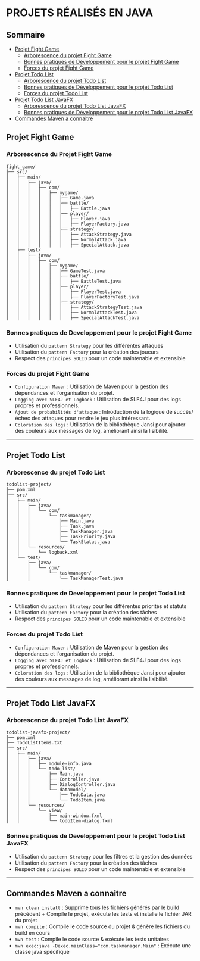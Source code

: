 # PROJETS RÉALISÉS EN JAVA

## Sommaire

* [Projet Fight Game](#projet-fight-game)
  * [Arborescence du projet Fight Game](#arborescence-du-projet-fight-game)
  * [Bonnes pratiques de Développement pour le projet Fight Game](#bonnes-pratiques-de-developpement-pour-le-projet-fight-game)
  * [Forces du projet Fight Game](#forces-du-projet-fight-game)
* [Projet Todo List](#projet-todo-list)
  * [Arborescence du projet Todo List](#arborescence-du-projet-todo-list)
  * [Bonnes pratiques de Développement pour le projet Todo List](#bonnes-pratiques-de-developpement-pour-le-projet-todo-list)
  * [Forces du projet Todo List](#forces-du-projet-todo-list)
* [Projet Todo List JavaFX](#projet-todo-list-javafx)
  * [Arborescence du projet Todo List JavaFX](#arborescence-du-projet-todo-list-javafx)
  * [Bonnes pratiques de Développement pour le projet Todo List JavaFX](#bonnes-pratiques-de-developpement-pour-le-projet-todo-list-javafx)
* [Commandes Maven a connaitre](#commandes-maven-a-connaitre)

## Projet Fight Game

### Arborescence du Projet Fight Game
```
fight_game/
├── src/
│   ├── main/
│   │   ├── java/
│   │   │   ├── com/
│   │   │   │   ├── mygame/
│   │   │   │   │   ├── Game.java
│   │   │   │   │   ├── battle/
│   │   │   │   │   │   ├── Battle.java
│   │   │   │   │   ├── player/
│   │   │   │   │   │   ├── Player.java
│   │   │   │   │   │   ├── PlayerFactory.java
│   │   │   │   │   ├── strategy/
│   │   │   │   │   │   ├── AttackStrategy.java
│   │   │   │   │   │   ├── NormalAttack.java
│   │   │   │   │   │   ├── SpecialAttack.java
│   ├── test/
│   │   ├── java/
│   │   │   ├── com/
│   │   │   │   ├── mygame/
│   │   │   │   │   ├── GameTest.java
│   │   │   │   │   ├── battle/
│   │   │   │   │   │   ├── BattleTest.java
│   │   │   │   │   ├── player/
│   │   │   │   │   │   ├── PlayerTest.java
│   │   │   │   │   │   ├── PlayerFactoryTest.java
│   │   │   │   │   ├── strategy/
│   │   │   │   │   │   ├── AttackStrategyTest.java
│   │   │   │   │   │   ├── NormalAttackTest.java
│   │   │   │   │   │   ├── SpecialAttackTest.java
```

### Bonnes pratiques de Developpement pour le projet Fight Game
- Utilisation du `pattern Strategy` pour les différentes attaques
- Utilisation du `pattern Factory` pour la création des joueurs
- Respect des `principes SOLID` pour un code maintenable et extensible

### Forces du projet Fight Game
- `Configuration Maven` : Utilisation de Maven pour la gestion des dépendances et l'organisation du projet.
- `Logging avec SLF4J et Logback` : Utilisation de SLF4J pour des logs propres et professionnels.
- `Ajout de probabilités d'attaque` : Introduction de la logique de succès/échec des attaques pour rendre le jeu plus intéressant.
- `Coloration des logs` : Utilisation de la bibliothèque Jansi pour ajouter des couleurs aux messages de log, améliorant ainsi la lisibilité.

---

## Projet Todo List

### Arborescence du projet Todo List
```
todolist-project/
├── pom.xml
├── src/
│   ├── main/
│   │   ├── java/
│   │   │   └── com/
│   │   │       └── taskmanager/
│   │   │           ├── Main.java
│   │   │           ├── Task.java
│   │   │           ├── TaskManager.java
│   │   │           ├── TaskPriority.java
│   │   │           └── TaskStatus.java
│   │   └── resources/
│   │       └── logback.xml
│   └── test/
│       ├── java/
│       │   └── com/
│       │       └── taskmanager/
│       │           └── TaskManagerTest.java
```

### Bonnes pratiques de Developpement pour le projet Todo List
- Utilisation du `pattern Strategy` pour les différentes priorités et statuts
- Utilisation du `pattern Factory` pour la création des tâches
- Respect des `principes SOLID` pour un code maintenable et extensible

### Forces du projet Todo List
- `Configuration Maven` : Utilisation de Maven pour la gestion des dépendances et l'organisation du projet.
- `Logging avec SLF4J et Logback` : Utilisation de SLF4J pour des logs propres et professionnels.
- `Coloration des logs` : Utilisation de la bibliothèque Jansi pour ajouter des couleurs aux messages de log, améliorant ainsi la lisibilité.

---

## Projet Todo List JavaFX

### Arborescence du projet Todo List JavaFX
```
todolist-javafx-project/
├── pom.xml
├── TodoListItems.txt
├── src/
│   ├── main/
│   │   ├── java/
│   │   │   ├── module-info.java
│   │   │   └── todo_list/
│   │   │       ├── Main.java
│   │   │       ├── Controller.java
│   │   │       ├── DialogController.java
│   │   │       └── datamodel/
│   │   │           ├── TodoData.java
│   │   │           └── TodoItem.java
│   │   └── resources/
│   │       └── view/
│   │           ├── main-window.fxml
│   │           └── todoItem-dialog.fxml
```

### Bonnes pratiques de Developpement pour le projet Todo List JavaFX
- Utilisation du `pattern Strategy` pour les filtres et la gestion des données
- Utilisation du `pattern Factory` pour la création des tâches
- Respect des `principes SOLID` pour un code maintenable et extensible

---

## Commandes Maven a connaitre

- `mvn clean install` : Supprime tous les fichiers générés par le build précédent + Compile le projet, exécute les tests et installe le fichier JAR du projet
- `mvn compile` : Compile le code source du projet & génère les fichiers du build en cours
- `mvn test` : Compile le code source & exécute les tests unitaires
- `mvn exec:java -Dexec.mainClass="com.taskmanager.Main"` : Exécute une classe java spécifique
